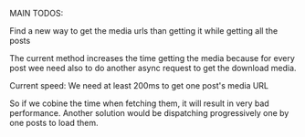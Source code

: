 MAIN TODOS:

Find a new way to get the media urls than getting it while getting all the posts

The current method increases the time getting the media because for every post
wee need also to do another async request to get the download media.

Current speed: We need at least 200ms to get one post's media URL

So if we cobine the time when fetching them, it will result in very bad performance.
Another solution would be dispatching progressively one by one posts to load them.
